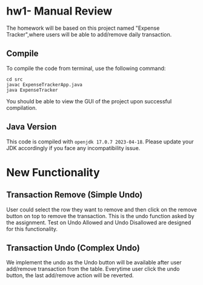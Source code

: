 # hw1- Manual Review

The homework will be based on this project named "Expense Tracker",where users will be able to add/remove daily transaction. 

## Compile

To compile the code from terminal, use the following command:
```
cd src
javac ExpenseTrackerApp.java
java ExpenseTracker
```

You should be able to view the GUI of the project upon successful compilation. 

## Java Version
This code is compiled with ```openjdk 17.0.7 2023-04-18```. Please update your JDK accordingly if you face any incompatibility issue.


# New Functionality

## Transaction Remove (Simple Undo)
User could select the row they want to remove and then click on the remove button on top to remove the transaction. This is the undo function asked by the assignment. Test on Undo Allowed and 
Undo Disallowed are designed for this functionality. 

## Transaction Undo (Complex Undo)
We implement the undo as the Undo button will be available after user add/remove transaction from the table. Everytime user click the undo button, the last add/remove action will be reverted.  